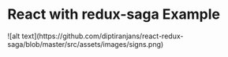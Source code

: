 <h1>React with redux-saga Example</h1>
![alt text](https://github.com/diptiranjans/react-redux-saga/blob/master/src/assets/images/signs.png)
